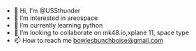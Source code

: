 - 👋 Hi, I’m @USSthunder
- 👀 I’m interested in areospace 
- 🌱 I’m currently learning python
- 💞️ I’m looking to collaborate on mk48.io,xplane 11, space type
- 📫 How to reach me bowlesbunchboise@gmail.com

<!---
USSthunder/USSthunder is a ✨ special ✨ repository because its `README.md` (this file) appears on your GitHub profile.
You can click the Preview link to take a look at your changes.
--->
